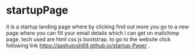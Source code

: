 # startupPage
it is a startup landing page where by clicking find out more you go to a new page where you can fill your email details which i can get on mailchimp page.
tech used are html css js bootstrap.
to go to the website click following link
https://aashutosh69.github.io/startup-Page/  .
